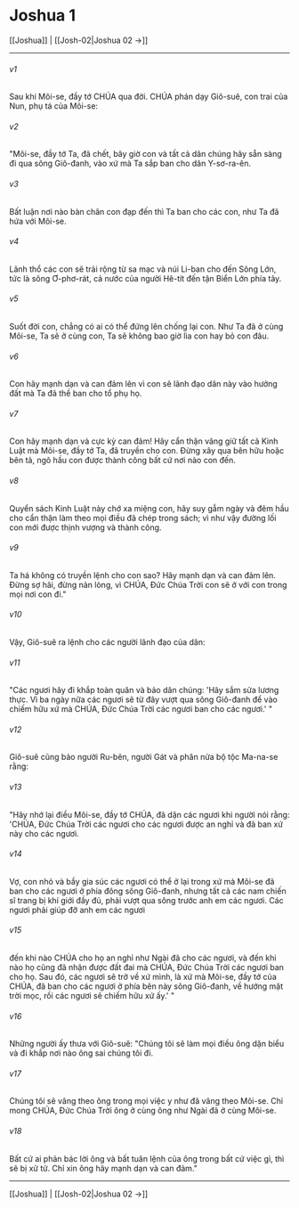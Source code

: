 # Joshua 1

[[Joshua]] | [[Josh-02|Joshua 02 →]]
***



###### v1 
Sau khi Môi-se, đầy tớ CHÚA qua đời. CHÚA phán dạy Giô-suê, con trai của Nun, phụ tá của Môi-se: 

###### v2 
"Môi-se, đầy tớ Ta, đã chết, bây giờ con và tất cả dân chúng hãy sẵn sàng đi qua sông Giô-đanh, vào xứ mà Ta sắp ban cho dân Y-sơ-ra-ên. 

###### v3 
Bất luận nơi nào bàn chân con đạp đến thì Ta ban cho các con, như Ta đã hứa với Môi-se. 

###### v4 
Lãnh thổ các con sẽ trải rộng từ sa mạc và núi Li-ban cho đến Sông Lớn, tức là sông Ơ-phơ-rát, cả nước của người Hê-tít đến tận Biển Lớn phía tây. 

###### v5 
Suốt đời con, chẳng có ai có thể đứng lên chống lại con. Như Ta đã ở cùng Môi-se, Ta sẽ ở cùng con, Ta sẽ không bao giờ lìa con hay bỏ con đâu. 

###### v6 
Con hãy mạnh dạn và can đảm lên vì con sẽ lãnh đạo dân này vào hưởng đất mà Ta đã thề ban cho tổ phụ họ. 

###### v7 
Con hãy mạnh dạn và cực kỳ can đảm! Hãy cẩn thận vâng giữ tất cả Kinh Luật mà Môi-se, đầy tớ Ta, đã truyền cho con. Đừng xây qua bên hữu hoặc bên tả, ngõ hầu con được thành công bất cứ nơi nào con đến. 

###### v8 
Quyển sách Kinh Luật này chớ xa miệng con, hãy suy gẫm ngày và đêm hầu cho cẩn thận làm theo mọi điều đã chép trong sách; vì như vậy đường lối con mới được thịnh vượng và thành công. 

###### v9 
Ta há không có truyền lệnh cho con sao? Hãy mạnh dạn và can đảm lên. Đừng sợ hãi, đừng nản lòng, vì CHÚA, Đức Chúa Trời con sẽ ở với con trong mọi nơi con đi." 

###### v10 
Vậy, Giô-suê ra lệnh cho các người lãnh đạo của dân: 

###### v11 
"Các ngươi hãy đi khắp toàn quân và bảo dân chúng: 'Hãy sắm sửa lương thực. Vì ba ngày nữa các ngươi sẽ từ đây vượt qua sông Giô-đanh để vào chiếm hữu xứ mà CHÚA, Đức Chúa Trời các ngươi ban cho các ngươi.' " 

###### v12 
Giô-suê cũng bảo người Ru-bên, người Gát và phân nửa bộ tộc Ma-na-se rằng: 

###### v13 
"Hãy nhớ lại điều Môi-se, đầy tớ CHÚA, đã dặn các ngươi khi người nói rằng: 'CHÚA, Đức Chúa Trời các ngươi cho các ngươi được an nghỉ và đã ban xứ này cho các ngươi. 

###### v14 
Vợ, con nhỏ và bầy gia súc các ngươi có thể ở lại trong xứ mà Môi-se đã ban cho các ngươi ở phía đông sông Giô-đanh, nhưng tất cả các nam chiến sĩ trang bị khí giới đầy đủ, phải vượt qua sông trước anh em các ngươi. Các ngươi phải giúp đỡ anh em các ngươi 

###### v15 
đến khi nào CHÚA cho họ an nghỉ như Ngài đã cho các ngươi, và đến khi nào họ cũng đã nhận được đất đai mà CHÚA, Đức Chúa Trời các ngươi ban cho họ. Sau đó, các ngươi sẽ trở về xứ mình, là xứ mà Môi-se, đầy tớ của CHÚA, đã ban cho các ngươi ở phía bên này sông Giô-đanh, về hướng mặt trời mọc, rồi các ngươi sẽ chiếm hữu xứ ấy.' " 

###### v16 
Những người ấy thưa với Giô-suê: "Chúng tôi sẽ làm mọi điều ông dặn biểu và đi khắp nơi nào ông sai chúng tôi đi. 

###### v17 
Chúng tôi sẽ vâng theo ông trong mọi việc y như đã vâng theo Môi-se. Chỉ mong CHÚA, Đức Chúa Trời ông ở cùng ông như Ngài đã ở cùng Môi-se. 

###### v18 
Bất cứ ai phản bác lời ông và bất tuân lệnh của ông trong bất cứ việc gì, thì sẽ bị xử tử. Chỉ xin ông hãy mạnh dạn và can đảm."

***
[[Joshua]] | [[Josh-02|Joshua 02 →]]
